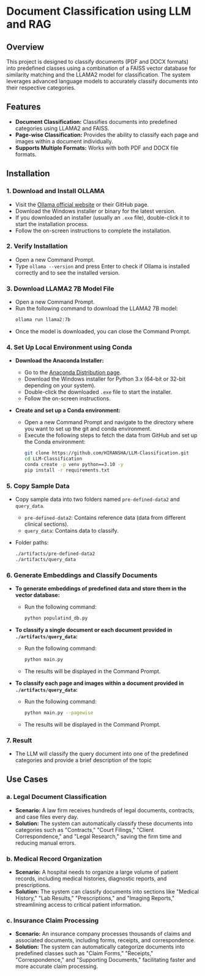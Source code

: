 # Document Classification using LLM and RAG

## Overview

This project is designed to classify documents (PDF and DOCX formats) into predefined classes using a combination of a FAISS vector database for similarity matching and the LLAMA2 model for classification. The system leverages advanced language models to accurately classify documents into their respective categories.


## Features

- **Document Classification:** Classifies documents into predefined categories using LLAMA2 and FAISS.
- **Page-wise Classification:** Provides the ability to classify each page and images within a document individually.
- **Supports Multiple Formats:** Works with both PDF and DOCX file formats.

## Installation

### 1. Download and Install OLLAMA

- Visit the [Ollama official website](https://ollama.com) or their GitHub page.
- Download the Windows installer or binary for the latest version.
- If you downloaded an installer (usually an `.exe` file), double-click it to start the installation process.
- Follow the on-screen instructions to complete the installation.

### 2. Verify Installation

- Open a new Command Prompt.
- Type `ollama --version` and press Enter to check if Ollama is installed correctly and to see the installed version.

### 3. Download LLAMA2 7B Model File

- Open a new Command Prompt.
- Run the following command to download the LLAMA2 7B model:
  ```bash
  ollama run llama2:7b

- Once the model is downloaded, you can close the Command Prompt.


### 4. Set Up Local Environment using Conda

- **Download the Anaconda Installer:**
  - Go to the [Anaconda Distribution page](https://www.anaconda.com/products/distribution).
  - Download the Windows installer for Python 3.x (64-bit or 32-bit depending on your system).
  - Double-click the downloaded `.exe` file to start the installer.
  - Follow the on-screen instructions.

- **Create and set up a Conda environment:**
  - Open a new Command Prompt and navigate to the directory where you want to set up the git and conda environment.
  - Execute the following steps to fetch the data from GitHub and set up the Conda environment:
    ```bash
    git clone https://github.com/HIRANSHA/LLM-Classification.git
    cd LLM-Classification
    conda create -p venv python==3.10 -y
    pip install -r requirements.txt
    ```

### 5. Copy Sample Data

- Copy sample data into two folders named `pre-defined-data2` and `query_data`.
  - `pre-defined-data2`: Contains reference data (data from different clinical sections).
  - `query_data`: Contains data to classify.

- Folder paths:
  ```bash
  ./artifacts/pre-defined-data2
  ./artifacts/query_data
  ```


### 6. Generate Embeddings and Classify Documents

- **To generate embeddings of predefined data and store them in the vector database:**
  - Run the following command:
    ```bash
    python populatind_db.py
    ```

- **To classify a single document or each document provided in `./artifacts/query_data`:**
  - Run the following command:
    ```bash
    python main.py
    ```
  - The results will be displayed in the Command Prompt.

- **To classify each page and images within a document provided in `./artifacts/query_data`:**
  - Run the following command:
    ```bash
    python main.py --pagewise
    ```
  - The results will be displayed in the Command Prompt.

### 7. Result
- The LLM will classify the query document into one of the predefined categories and provide a brief description of the topic

## Use Cases

### a. Legal Document Classification

- **Scenario:** A law firm receives hundreds of legal documents, contracts, and case files every day.
- **Solution:** The system can automatically classify these documents into categories such as "Contracts," "Court Filings," "Client Correspondence," and "Legal Research," saving the firm time and reducing manual errors.

### b. Medical Record Organization

- **Scenario:** A hospital needs to organize a large volume of patient records, including medical histories, diagnostic reports, and prescriptions.
- **Solution:** The system can classify documents into sections like "Medical History," "Lab Results," "Prescriptions," and "Imaging Reports," streamlining access to critical patient information.

### c. Insurance Claim Processing

- **Scenario:** An insurance company processes thousands of claims and associated documents, including forms, receipts, and correspondence.
- **Solution:** The system can automatically categorize documents into predefined classes such as "Claim Forms," "Receipts," "Correspondence," and "Supporting Documents," facilitating faster and more accurate claim processing.

